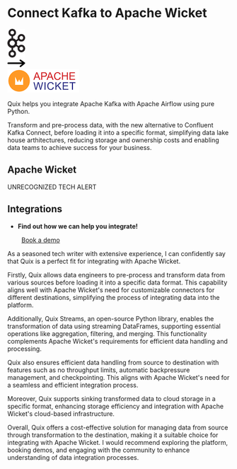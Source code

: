 # Connect Kafka to Apache Wicket

<div class="connect-images cards blog-grid-card" markdown>
<div>
<img src="../images/kafka_logo.png" width="40px" />
</div>
<div>
<img src="../images/arrow.svg" width="40px" />
</div>
<div>
<img src="./images/apache-wicket_1.jpg" />
</div>
</div>

Quix helps you integrate Apache Kafka with Apache Airflow using pure Python.

Transform and pre-process data, with the new alternative to Confluent Kafka Connect, before loading it into a specific format, simplifying data lake house arthitectures, reducing storage and ownership costs and enabling data teams to achieve success for your business.

## Apache Wicket

UNRECOGNIZED TECH ALERT

## Integrations

<div class="grid cards" markdown>

- __Find out how we can help you integrate!__

    <a class="md-button md-button--primary" href="https://share.hsforms.com/1iW0TmZzKQMChk0lxd_tGiw4yjw2?__hstc=175542013.2303933fbd746c0ac86d9ccbe9bc9100.1728383268831.1729603416735.1729620918855.31&__hssc=175542013.1.1729620918855&__hsfp=2132701734" target="_blank" style="margin:.5rem;">Book a demo</a>

</div>


As a seasoned tech writer with extensive experience, I can confidently say that Quix is a perfect fit for integrating with Apache Wicket. 

Firstly, Quix allows data engineers to pre-process and transform data from various sources before loading it into a specific data format. This capability aligns well with Apache Wicket's need for customizable connectors for different destinations, simplifying the process of integrating data into the platform.

Additionally, Quix Streams, an open-source Python library, enables the transformation of data using streaming DataFrames, supporting essential operations like aggregation, filtering, and merging. This functionality complements Apache Wicket's requirements for efficient data handling and processing.

Quix also ensures efficient data handling from source to destination with features such as no throughput limits, automatic backpressure management, and checkpointing. This aligns with Apache Wicket's need for a seamless and efficient integration process.

Moreover, Quix supports sinking transformed data to cloud storage in a specific format, enhancing storage efficiency and integration with Apache Wicket's cloud-based infrastructure.

Overall, Quix offers a cost-effective solution for managing data from source through transformation to the destination, making it a suitable choice for integrating with Apache Wicket. I would recommend exploring the platform, booking demos, and engaging with the community to enhance understanding of data integration processes.

